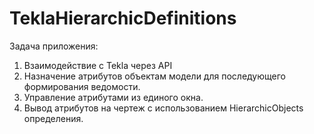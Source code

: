 # TeklaHierarchicDefinitions
Задача приложения:
1. Взаимодействие с Tekla через API
2. Назначение атрибутов объектам модели для последующего формирования ведомости. 
3. Управление атрибутами из единого окна.
4. Вывод атрибутов на чертеж с использованием HierarchicObjects определения. 
